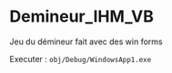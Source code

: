 # Demineur_IHM_VB
Jeu du démineur fait avec des win forms


Executer : 
``` obj/Debug/WindowsApp1.exe ```
